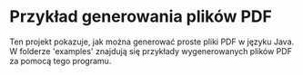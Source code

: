 # Przykład generowania plików PDF

Ten projekt pokazuje, jak można generować proste pliki PDF w języku Java. W folderze 'examples' znajdują się przykłady wygenerowanych plików PDF za pomocą tego programu.
